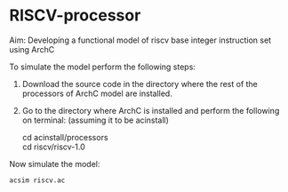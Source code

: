 # RISCV-processor
Aim: Developing a functional model of riscv base integer instruction set using ArchC

To simulate the model perform the following steps:

1. Download the source code in the directory where the rest of the processors of ArchC model are installed.

2. Go to the directory where ArchC is installed and perform the following on terminal: 
(assuming it to be acinstall)

    cd acinstall/processors  
    cd riscv/riscv-1.0 
    
Now simulate the model:

    acsim riscv.ac





